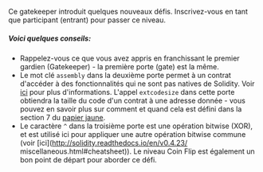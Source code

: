 Ce gatekeeper introduit quelques nouveaux défis. Inscrivez-vous en tant que participant (entrant) pour passer ce niveau.

##### Voici quelques conseils:
* Rappelez-vous ce que vous avez appris en franchissant le premier gardien (Gatekeeper) - la première porte (gate) est la même.
* Le mot clé `assembly` dans la deuxième porte permet à un contrat d'accéder à des fonctionnalités qui ne sont pas natives de Solidity. Voir [ici](http://solidity.readthedocs.io/en/v0.4.23/assembly.html) pour plus d'informations. L'appel `extcodesize` dans cette porte obtiendra la taille du code d'un contrat à une adresse donnée - vous pouvez en savoir plus sur comment et quand cela est défini dans la section 7 du [papier jaune](https://ethereum.github.io/yellowpaper/paper.pdf).
* Le caractère `^` dans la troisième porte est une opération bitwise (XOR), et est utilisé ici pour appliquer une autre opération bitwise commune (voir [ici](http://solidity.readthedocs.io/en/v0.4.23/ miscellaneous.html#cheatsheet)). Le niveau Coin Flip est également un bon point de départ pour aborder ce défi.